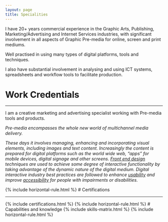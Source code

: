 ```yaml
---
layout: page
title: Specialities
---
```

<div class="message">
	<p>I have 20+ years commercial experience in the Graphic Arts, Publishing, Marketing/Advertising and Internet Services industries, with significant involvement in all aspects of Graphic Pre-media for online, screen and print mediums.</p>
  <p>Well practised in using many types of digital platforms, tools and techniques.</p>
  <p>I also have substantial involvement in analysing and using ICT systems, spreadsheets and workflow tools to facilitate production.
  </p>
</div>

# Work Credentials
<hr class="heading">
<div>

<p class="font-serif">I am a creative marketing and advertising specialist working with Pre-media tools and products.</p>
<div class="small-text explanation-text">
  <em>
    <p>Pre-media encompasses the whole new world of multichannel media delivery.</p>
    <p>These days it involves managing, enhancing and incorporating visual elements, including images and text content. Increasingly the content is prepared for digital platforms such as the world wide web, “apps” for mobile devices, digital signage and other screens. <a href="http://blog.teamtreehouse.com/i-dont-speak-your-language-frontend-vs-backend">Front end design</a> techniques are used to achieve some degree of interactive functionality by taking advantage of the dynamic nature of the digital medium. Digital interactive industry best practices are followed to enhance <a href="http://www.usabilityfirst.com/about-usability/introduction-to-user-centered-design">usability</a> and improve <a href="http://en.wikipedia.org/wiki/Web_Content_Accessibility_Guidelines">accessibility</a> for people with impairments or disabilities.</p>
  </em>
</div>
</div>
{% include horizontal-rule.html %}
# Certifications
<hr class="heading">
{% include certifications.html %}
{% include horizontal-rule.html %}
# Capabilities and knowledge  
{% include skills-matrix.html %}
{% include horizontal-rule.html %}
